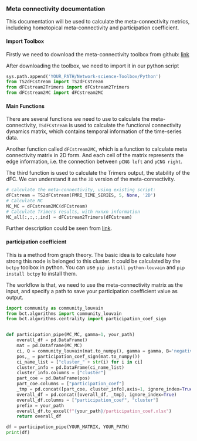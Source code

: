 ### Meta connectivity documentation

This documentation will be used to calculate the meta-connectivity metrics, includeing homotopical meta-connectivity and participation coefficient.

#### Import Toolbox

Firstly we need to download the meta-connectivity toolbox from github: [link](https://github.com/unbekanntt/Network-science-Toolbox)

After downloading the toolbox, we need to import it in our python script
```python
sys.path.append('YOUR_PATH/Network-science-Toolbox/Python')
from TS2dFCstream import TS2dFCstream
from dFCstream2Trimers import dFCstream2Trimers
from dFCstream2MC import dFCstream2MC
```

#### Main Functions

There are several functions we need to use to calculate the meta-connectivity, `TSdFCstream` is used to calculate the functional connectivity dynamics matrix, which contains temporal information of the time-series data. 

Another function called `dFCstream2MC`, which is a function to calculate meta connectivity matrix in 2D form. And each cell of the matrix represents the edge information, i.e. the connection between `pCNG left` and `pCNG right`.

The third function is used to calculate the Trimers output, the stability of the dFC. We can understand it as the `3D` version of the meta-connectivity.

```python
# calculate the meta-connectivity, using existing script:
dFCstream = TS2dFCstream(FMRI_TIME_SERIES, 5, None, '2D')
# Calculate MC
MC_MC = dFCstream2MC(dFCstream)
# Calculate Trimers results, with nxnxn information
MC_all[:,:,:,ind] = dFCstream2Trimers(dFCstream)
```

Further description could be seen from [link](https://github.com/unbekanntt/Network-science-Toolbox).


#### participation coefficient

This is a method from graph theory. The basic idea is to calculate how strong this node is belonged to this cluster. It could be calculated by the `bctpy` toolbox in python. You can use `pip install python-louvain` and `pip install bctpy` to install them. 

The workflow is that, we need to use the meta-connectivity matrix as the input, and specify a path to save your participation coefficient value as output.

```python
import community as community_louvain
from bct.algorithms import community_louvain
from bct.algorithms.centrality import participation_coef_sign


def participation_pipe(MC_MC, gamma=1, your_path)
    overall_df = pd.DataFrame()
    mat = pd.Dataframe(MC_MC)
    ci, Q = community_louvain(mat.to_numpy(), gamma = gamma, B='negative_asym', seed=None)
    pos,_ = participation_coef_sign(mat.to_numpy())
    ci_name_list = ["cluster_" + str(i) for i in ci]
    cluster_info = pd.DataFrame(ci_name_list)
    cluster_info.columns = ["cluster"]
    part_coe = pd.DataFrame(pos)
    part_coe.columns = ["participation_coef"]
    _tmp = pd.concat([part_coe, cluster_info],axis=1, ignore_index=True)
    overall_df = pd.concat([overall_df, _tmp], ignore_index=True)
    overall_df.columns = ["participation_coef", "cluster"]
    prefix = your_path
    overall_df.to_excel(f"{your_path}/participation_coef.xlsx")
    return overall_df

df = participation_pipe(YOUR_MATRIX, YOUR_PATH)
print(df)
```